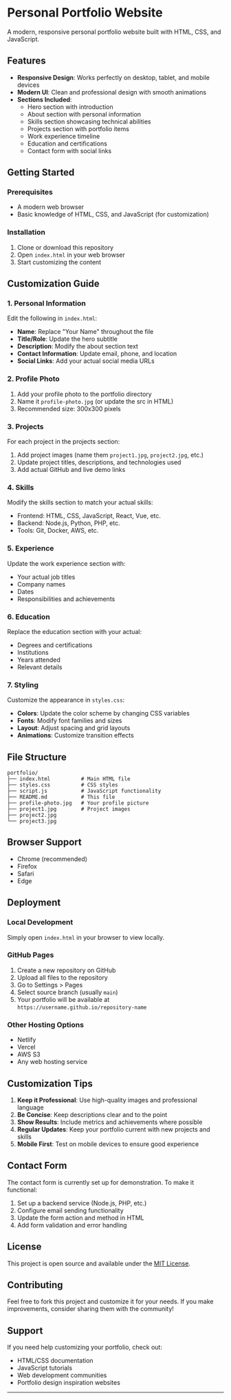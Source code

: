 # Personal Portfolio Website

A modern, responsive personal portfolio website built with HTML, CSS, and JavaScript.

## Features

- **Responsive Design**: Works perfectly on desktop, tablet, and mobile devices
- **Modern UI**: Clean and professional design with smooth animations
- **Sections Included**:
  - Hero section with introduction
  - About section with personal information
  - Skills section showcasing technical abilities
  - Projects section with portfolio items
  - Work experience timeline
  - Education and certifications
  - Contact form with social links

## Getting Started

### Prerequisites

- A modern web browser
- Basic knowledge of HTML, CSS, and JavaScript (for customization)

### Installation

1. Clone or download this repository
2. Open `index.html` in your web browser
3. Start customizing the content

## Customization Guide

### 1. Personal Information

Edit the following in `index.html`:

- **Name**: Replace "Your Name" throughout the file
- **Title/Role**: Update the hero subtitle
- **Description**: Modify the about section text
- **Contact Information**: Update email, phone, and location
- **Social Links**: Add your actual social media URLs

### 2. Profile Photo

1. Add your profile photo to the portfolio directory
2. Name it `profile-photo.jpg` (or update the src in HTML)
3. Recommended size: 300x300 pixels

### 3. Projects

For each project in the projects section:

1. Add project images (name them `project1.jpg`, `project2.jpg`, etc.)
2. Update project titles, descriptions, and technologies used
3. Add actual GitHub and live demo links

### 4. Skills

Modify the skills section to match your actual skills:

- Frontend: HTML, CSS, JavaScript, React, Vue, etc.
- Backend: Node.js, Python, PHP, etc.
- Tools: Git, Docker, AWS, etc.

### 5. Experience

Update the work experience section with:

- Your actual job titles
- Company names
- Dates
- Responsibilities and achievements

### 6. Education

Replace the education section with your actual:

- Degrees and certifications
- Institutions
- Years attended
- Relevant details

### 7. Styling

Customize the appearance in `styles.css`:

- **Colors**: Update the color scheme by changing CSS variables
- **Fonts**: Modify font families and sizes
- **Layout**: Adjust spacing and grid layouts
- **Animations**: Customize transition effects

## File Structure

```
portfolio/
├── index.html          # Main HTML file
├── styles.css          # CSS styles
├── script.js           # JavaScript functionality
├── README.md           # This file
├── profile-photo.jpg   # Your profile picture
├── project1.jpg        # Project images
├── project2.jpg
└── project3.jpg
```

## Browser Support

- Chrome (recommended)
- Firefox
- Safari
- Edge

## Deployment

### Local Development

Simply open `index.html` in your browser to view locally.

### GitHub Pages

1. Create a new repository on GitHub
2. Upload all files to the repository
3. Go to Settings > Pages
4. Select source branch (usually `main`)
5. Your portfolio will be available at `https://username.github.io/repository-name`

### Other Hosting Options

- Netlify
- Vercel
- AWS S3
- Any web hosting service

## Customization Tips

1. **Keep it Professional**: Use high-quality images and professional language
2. **Be Concise**: Keep descriptions clear and to the point
3. **Show Results**: Include metrics and achievements where possible
4. **Regular Updates**: Keep your portfolio current with new projects and skills
5. **Mobile First**: Test on mobile devices to ensure good experience

## Contact Form

The contact form is currently set up for demonstration. To make it functional:

1. Set up a backend service (Node.js, PHP, etc.)
2. Configure email sending functionality
3. Update the form action and method in HTML
4. Add form validation and error handling

## License

This project is open source and available under the [MIT License](LICENSE).

## Contributing

Feel free to fork this project and customize it for your needs. If you make improvements, consider sharing them with the community!

## Support

If you need help customizing your portfolio, check out:

- HTML/CSS documentation
- JavaScript tutorials
- Web development communities
- Portfolio design inspiration websites

---